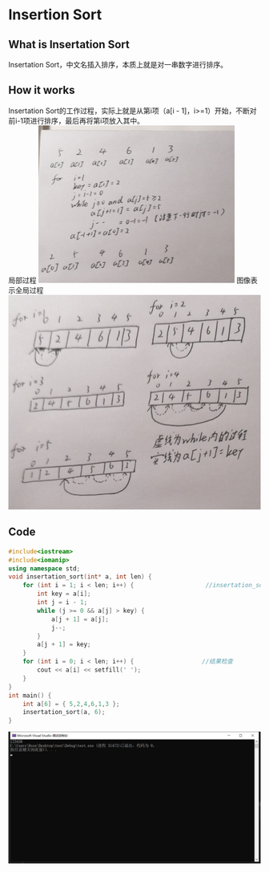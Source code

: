 <h1> Insertion Sort</h1>
<h2>What is Insertation Sort</h2>
Insertation Sort，中文名插入排序，本质上就是对一串数字进行排序。
<h2>How it works</h2>
Insertation Sort的工作过程，实际上就是从第i项（a[i - 1]，i>=1）开始，不断对前i-1项进行排序，最后再将第i项放入其中。<br>
局部过程
<img src="https://github.com/SaltyFishy/CLRS/blob/Sort/insertation_sort%20work1.png" alt="局部过程">
图像表示全局过程
<img src="https://github.com/SaltyFishy/CLRS/blob/Sort/insertation_sort%20work2.jpg" alt="全局过程">
<h2>Code</h2>

```C++
#include<iostream>
#include<iomanip>
using namespace std;
void insertation_sort(int* a, int len) {
	for (int i = 1; i < len; i++) {                    //insertation_sort的实现主体
		int key = a[i];
		int j = i - 1;
		while (j >= 0 && a[j] > key) {
			a[j + 1] = a[j];
			j--;
		}
		a[j + 1] = key;
	}
	for (int i = 0; i < len; i++) {                   //结果检查
		cout << a[i] << setfill(' ');
	}
}
int main() {
	int a[6] = { 5,2,4,6,1,3 };
	insertation_sort(a, 6);
}
```
<img src="https://github.com/SaltyFishy/CLRS/blob/Sort/insertation_sort_answer.jpg" alt="answer">



